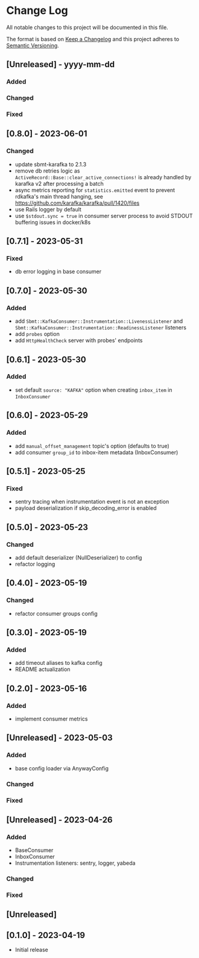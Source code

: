 # Change Log

All notable changes to this project will be documented in this file.

The format is based on [Keep a Changelog](http://keepachangelog.com/)
and this project adheres to [Semantic Versioning](http://semver.org/).

## [Unreleased] - yyyy-mm-dd

### Added

### Changed

### Fixed

## [0.8.0] - 2023-06-01

### Changed
- update sbmt-karafka to 2.1.3
- remove db retries logic as `ActiveRecord::Base::clear_active_connections!` is already handled by karafka v2 after processing a batch
- async metrics reporting for `statistics.emitted` event to prevent rdkafka's main thread hanging, see https://github.com/karafka/karafka/pull/1420/files
- use Rails logger by default
- use `$stdout.sync = true` in consumer server process to avoid STDOUT buffering issues in docker/k8s 

## [0.7.1] - 2023-05-31

### Fixed
- db error logging in base consumer

## [0.7.0] - 2023-05-30

### Added
- add `Sbmt::KafkaConsumer::Instrumentation::LivenessListener` and `Sbmt::KafkaConsumer::Instrumentation::ReadinessListener` listeners
- add `probes` option
- add `HttpHealthCheck` server with probes' endpoints

## [0.6.1] - 2023-05-30

### Added
- set default `source: "KAFKA"` option when creating `inbox_item` in `InboxConsumer`

## [0.6.0] - 2023-05-29

### Added
- add `manual_offset_management` topic's option (defaults to true)
- add consumer `group_id` to inbox-item metadata (InboxConsumer)

## [0.5.1] - 2023-05-25

### Fixed
- sentry tracing when instrumentation event is not an exception
- payload deserialization if skip_decoding_error is enabled

## [0.5.0] - 2023-05-23

### Changed
- add default deserializer (NullDeserializer) to config
- refactor logging

## [0.4.0] - 2023-05-19

### Changed
- refactor consumer groups config

## [0.3.0] - 2023-05-19

### Added
- add timeout aliases to kafka config
- README actualization

## [0.2.0] - 2023-05-16

### Added
- implement consumer metrics

## [Unreleased] - 2023-05-03

### Added
- base config loader via AnywayConfig

### Changed

### Fixed

## [Unreleased] - 2023-04-26

### Added
- BaseConsumer
- InboxConsumer
- Instrumentation listeners: sentry, logger, yabeda

### Changed

### Fixed

## [Unreleased]

## [0.1.0] - 2023-04-19

- Initial release
